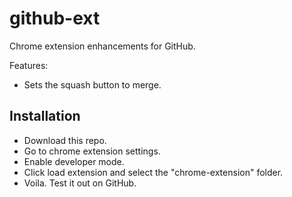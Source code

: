 # github-ext

Chrome extension enhancements for GitHub.

Features:
- Sets the squash button to merge.

## Installation
- Download this repo.
- Go to chrome extension settings.
- Enable developer mode.
- Click load extension and select the "chrome-extension" folder.
- Voila. Test it out on GitHub.
